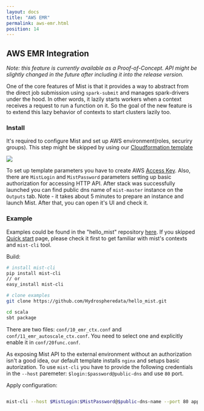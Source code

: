 ```yaml
---
layout: docs
title: "AWS EMR"
permalink: aws-emr.html
position: 14
---
```


## AWS EMR Integration

*Note: this feature is currently available as a Proof-of-Concept.
API might be slightly changed in the future after including it into the release version.*

One of the core features of Mist is that it provides a way to abstract from the direct job submission using `spark-submit`
and manages spark-drivers under the hood. In other words, it lazily starts workers when
a context receives a request to run a function on it.
So the goal of the new feature is to extend this lazy behavior of contexts to start clusters lazily too.

### Install

It's required to configure Mist and set up AWS environment(roles, securiry groups).
This step might be skipped by using our [Cloudformation template](https://s3.eu-central-1.amazonaws.com/hydrosphere-cloudformation/mist-template.json)

<a href="https://console.aws.amazon.com/cloudformation/home?#/stacks/new?stackName=mist&templateURL=https://s3.eu-central-1.amazonaws.com/hydrosphere-cloudformation/mist-template.json">
  <img src="/mist-docs/img/cloudformation-launch-stack.png"/>
</a>

To set up template parameters you have to create AWS [Access Key](https://docs.aws.amazon.com/general/latest/gr/aws-sec-cred-types.html#access-keys-and-secret-access-keys).
Also, there are `MistLogin` and `MistPassword` parameters setting up basic authorization for accessing HTTP API.
After stack was successfully launched you can find public dns name of `mist-master` instance on the `Outputs` tab.
Note - it takes about 5 minutes to prepare an instance and launch Mist. After that, you can open it's UI and check it.

### Example

Examples could be found in the "hello_mist" repository [here](https://github.com/Hydrospheredata/hello_mist/tree/master/scala).
If you skipped [Quick start](/mist-docs/quick_start.html) page, please check it first to get familiar with mist's contexts and `mist-cli` tool.

Build:
```sh
# install mist-cli
pip install mist-cli
// or
easy_install mist-cli

# clone examples
git clone https://github.com/Hydrospheredata/hello_mist.git

cd scala
sbt package
```

There are two files: `conf/10_emr_ctx.conf` and `conf/11_emr_autoscale_ctx.conf`.
You need to select one and explicitly enable it in `conf/20func.conf`.

As exposing Mist API to the external environment without an authorization isn't a good idea, our default template
installs `nginx` and setups basic autorization.
To use `mist-cli` you have to provide the following credentials in the `--host` paremeter: `$login:$password@public-dns` and use `80` port.

Apply configuration:
```sh

mist-cli --host $MistLogin:$MistPassword@$public-dns-name --port 80 apply -f conf
```
